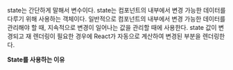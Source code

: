 state는 간단하게 말해서 변수이다.
state는 컴포넌트의 내부에서 변경 가능한 데이터를 다루기 위해 사용하는 객체이다.
일반적으로 컴포넌트의 내부에서 변경 가능한 데이터를 관리해야 할 때, 지속적으로 변경이 일어나는 값을 관리할 때에 사용한다.
state 값이 변경되고 재 렌더링이 필요한 경우에 React가 자동으로 계산하여 변경된 부분을 렌더링한다.

**State를 사용하는 이유**
